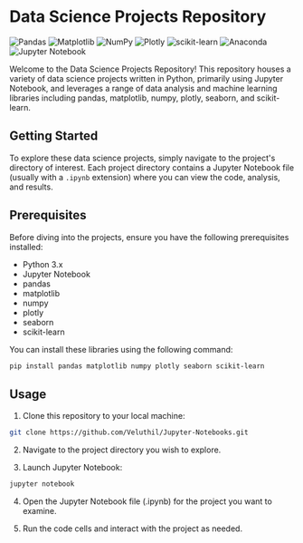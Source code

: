 # Data Science Projects Repository

![Pandas](https://img.shields.io/badge/pandas-%23150458.svg?style=for-the-badge&logo=pandas&logoColor=white)
![Matplotlib](https://img.shields.io/badge/Matplotlib-%23ffffff.svg?style=for-the-badge&logo=Matplotlib&logoColor=black)
![NumPy](https://img.shields.io/badge/numpy-%23013243.svg?style=for-the-badge&logo=numpy&logoColor=white)
![Plotly](https://img.shields.io/badge/Plotly-%233F4F75.svg?style=for-the-badge&logo=plotly&logoColor=white)
![scikit-learn](https://img.shields.io/badge/scikit--learn-%23F7931E.svg?style=for-the-badge&logo=scikit-learn&logoColor=white)
![Anaconda](https://img.shields.io/badge/Anaconda-%2344A833.svg?style=for-the-badge&logo=anaconda&logoColor=white)
![Jupyter Notebook](https://img.shields.io/badge/jupyter-%23FA0F00.svg?style=for-the-badge&logo=jupyter&logoColor=white)

Welcome to the Data Science Projects Repository! This repository houses a variety of data science projects written in Python, primarily using Jupyter Notebook, and leverages a range of data analysis and machine learning libraries including pandas, matplotlib, numpy, plotly, seaborn, and scikit-learn.

## Getting Started

To explore these data science projects, simply navigate to the project's directory of interest. Each project directory contains a Jupyter Notebook file (usually with a `.ipynb` extension) where you can view the code, analysis, and results.

## Prerequisites

Before diving into the projects, ensure you have the following prerequisites installed:

- Python 3.x
- Jupyter Notebook
- pandas
- matplotlib
- numpy
- plotly
- seaborn
- scikit-learn

You can install these libraries using the following command:

```bash
pip install pandas matplotlib numpy plotly seaborn scikit-learn
```

## Usage
1. Clone this repository to your local machine:

```bash
git clone https://github.com/Veluthil/Jupyter-Notebooks.git
```
2. Navigate to the project directory you wish to explore.

3. Launch Jupyter Notebook:

```bash
jupyter notebook
```
4. Open the Jupyter Notebook file (.ipynb) for the project you want to examine.

5. Run the code cells and interact with the project as needed.
